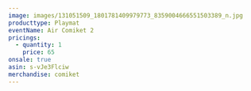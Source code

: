 ```yaml
---
image: images/131051509_1801781409979773_8359004666551503389_n.jpg
producttype: Playmat
eventName: Air Comiket 2
pricings:
  - quantity: 1
    price: 65
onsale: true
asin: s-vJe3Flciw
merchandise: comiket
---
```


